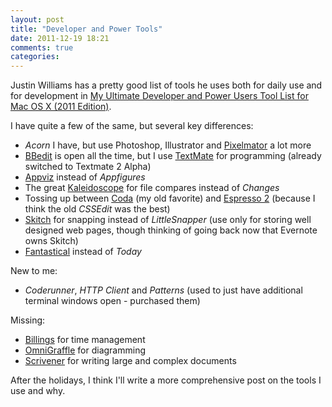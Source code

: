 ```yaml
---
layout: post
title: "Developer and Power Tools"
date: 2011-12-19 18:21
comments: true
categories: 
---
```


Justin Williams has a pretty good list of tools he uses both for daily use and for development in [My Ultimate Developer and Power Users Tool List for Mac OS X (2011 Edition)](http://carpeaqua.com/2011/12/19/my-ultimate-developer-and-power-users-tool-list-for-mac-os-x-2011-edition-/).

I have quite a few of the same, but several key differences:

* *Acorn* I have, but use Photoshop, Illustrator and [Pixelmator](http://www.pixelmator.com/) a lot more
* [BBedit](http://www.barebones.com/products/bbedit/) is open all the time, but I use [TextMate](http://macromates.com/) for programming (already switched to Textmate 2 Alpha)
* [Appviz](http://www.ideaswarm.com/AppViz2.html) instead of *Appfigures*
* The great [Kaleidoscope](http://www.kaleidoscopeapp.com/) for file compares instead of *Changes*
* Tossing up between [Coda](http://panic.com/coda/) (my old favorite) and [Espresso 2](http://macrabbit.com/espresso/) (because I think the old *CSSEdit* was the best)
* [Skitch](http://skitch.com/) for snapping instead of *LittleSnapper* (use only for storing well designed web pages, though thinking of going back now that Evernote owns Skitch)
* [Fantastical](http://flexibits.com/fantastical) instead of *Today*

New to me:

* *Coderunner*, *HTTP Client* and *Patterns* (used to just have additional terminal windows open - purchased them)

Missing:

* [Billings](http://www.marketcircle.com/billings/) for time management
* [OmniGraffle](http://www.omnigroup.com/products/omnigraffle/) for diagramming
* [Scrivener](http://www.literatureandlatte.com/scrivener.php) for writing large and complex documents

After the holidays, I think I'll write a more comprehensive post on the tools I use and why.
